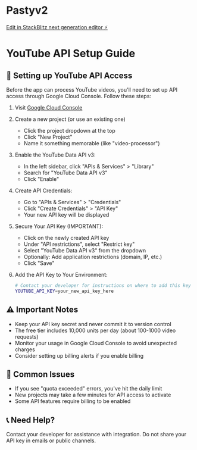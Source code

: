 # Pastyv2

[Edit in StackBlitz next generation editor ⚡️](https://stackblitz.com/~/github.com/neo2wicked/Pastyv2)

# YouTube API Setup Guide

## 🎥 Setting up YouTube API Access

Before the app can process YouTube videos, you'll need to set up API access through Google Cloud Console. Follow these steps:

1. Visit [Google Cloud Console](https://console.cloud.google.com)
2. Create a new project (or use an existing one)
   - Click the project dropdown at the top
   - Click "New Project"
   - Name it something memorable (like "video-processor")

3. Enable the YouTube Data API v3:
   - In the left sidebar, click "APIs & Services" > "Library"
   - Search for "YouTube Data API v3"
   - Click "Enable"

4. Create API Credentials:
   - Go to "APIs & Services" > "Credentials"
   - Click "Create Credentials" > "API Key"
   - Your new API key will be displayed

5. Secure Your API Key (IMPORTANT):
   - Click on the newly created API key
   - Under "API restrictions", select "Restrict key"
   - Select "YouTube Data API v3" from the dropdown
   - Optionally: Add application restrictions (domain, IP, etc.)
   - Click "Save"

6. Add the API Key to Your Environment:
   ```bash
   # Contact your developer for instructions on where to add this key
   YOUTUBE_API_KEY=your_new_api_key_here
   ```

## ⚠️ Important Notes

- Keep your API key secret and never commit it to version control
- The free tier includes 10,000 units per day (about 100-1000 video requests)
- Monitor your usage in Google Cloud Console to avoid unexpected charges
- Consider setting up billing alerts if you enable billing

## 🚫 Common Issues

- If you see "quota exceeded" errors, you've hit the daily limit
- New projects may take a few minutes for API access to activate
- Some API features require billing to be enabled

## 📞 Need Help?

Contact your developer for assistance with integration. Do not share your API key in emails or public channels.